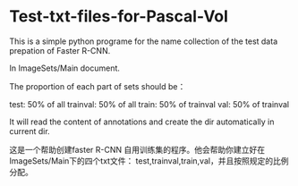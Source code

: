 # Test-txt-files-for-Pascal-Vol
This is a simple python programe for the name collection of the test data prepation of Faster R-CNN.

In ImageSets/Main document.

The proportion of each part of sets should be：

test: 50% of all
trainval: 50% of all
train: 50% of trainval
val: 50% of trainval

It will read the content of annotations and create the dir automatically in current dir.

这是一个帮助创建faster R-CNN 自用训练集的程序。他会帮助你建立好在ImageSets/Main下的四个txt文件： test,trainval,train,val，并且按照规定的比例分配。
